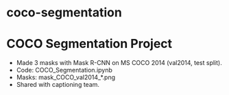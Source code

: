 # coco-segmentation
# COCO Segmentation Project
- Made 3 masks with Mask R-CNN on MS COCO 2014 (val2014, test split).
- Code: COCO_Segmentation.ipynb
- Masks: mask_COCO_val2014_*.png
- Shared with captioning team.
